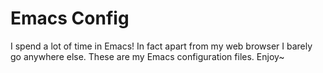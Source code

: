 # Emacs Config

I spend a lot of time in Emacs! In fact apart from my web browser I barely go
anywhere else.  These are my Emacs configuration files. Enjoy~
